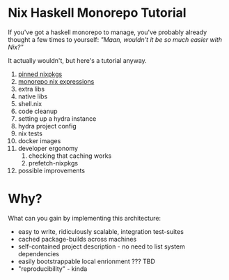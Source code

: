 
# Nix Haskell Monorepo Tutorial

If you've got a haskell monorepo to manage, you've probably already thought a few times to yourself: *"Maan, wouldn't it be so much easier with Nix?"*

It actually wouldn't, but here's a tutorial anyway.

1. [pinned nixpkgs](./pinned-nixpkgs)
2. [monorepo nix expressions](./monorepo-nix-expressions)
3. extra libs
4. native libs
5. shell.nix
6. code cleanup
7. setting up a hydra instance
8. hydra project config
9. nix tests
10. docker images
11. developer ergonomy
    1. checking that caching works
    2. prefetch-nixpkgs
12. possible improvements

# Why?

What can you gain by implementing this architecture:

- easy to write, ridiculously scalable, integration test-suites
- cached package-builds across machines
- self-contained project description - no need to list system dependencies
- easily bootstrappable local enrionment ??? TBD
- "reproducibility" - kinda

